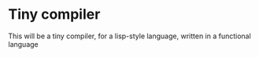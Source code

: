 # Tiny compiler

This will be a tiny compiler, for a lisp-style language, written in a
functional language
